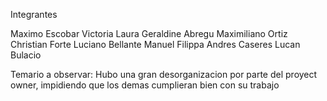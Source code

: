 Integrantes

Maximo Escobar
Victoria Laura
Geraldine Abregu
Maximiliano Ortiz
Christian Forte
Luciano Bellante
Manuel Filippa
Andres Caseres
Lucan Bulacio


Temario a observar: Hubo una gran desorganizacion por parte del proyect owner, impidiendo que los demas cumplieran bien con su trabajo
